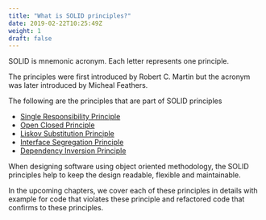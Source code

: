 ```yaml
---
title: "What is SOLID principles?"
date: 2019-02-22T10:25:49Z
weight: 1
draft: false
---
```


SOLID is mnemonic acronym. Each letter represents one principle.

The principles were first introduced by Robert C. Martin but the acronym was later introduced by Micheal Feathers.

The following are the principles that are part of SOLID principles

* [Single Responsibility Principle](../2-single-responsibility-principle/)
* [Open Closed Principle](../3-open-closed-principle)
* [Liskov Substitution Principle](../4-liskov-substitution-principle)
* [Interface Segregation Principle](../5-interface-segregation-principle)
* [Dependency Inversion Principle](../6-dependency-inversion-principle)

When designing software using object oriented methodology, the SOLID principles help to keep the design readable, flexible and maintainable.

In the upcoming chapters, we cover each of these principles in details with example for code that violates these principle and refactored code that confirms to these principles.